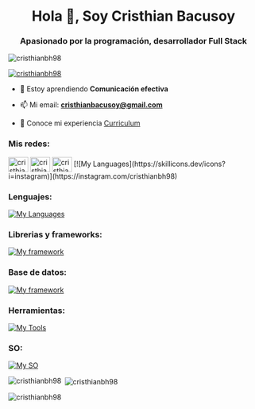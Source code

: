 <h1 align="center">Hola 👋, Soy Cristhian Bacusoy</h1>
<h3 align="center">Apasionado por la programación, desarrollador Full Stack</h3>

<p align="left"> <img src="https://komarev.com/ghpvc/?username=cristhianbh98&label=Profile%20views&color=0e75b6&style=flat" alt="cristhianbh98" /> </p>

<p align="left"> <a href="https://twitter.com/cristhianbh98" target="blank"><img src="https://img.shields.io/twitter/follow/cristhianbh98?logo=twitter&style=for-the-badge" alt="cristhianbh98" /></a> </p>

- 🌱 Estoy aprendiendo **Comunicación efectiva**

- 📫 Mi email: **cristhianbacusoy@gmail.com**

- 📄 Conoce mi experiencia [Curriculum](https://raw.githubusercontent.com/Cristhianbh98/cristhianbh98/main/Cristhian%20CV%20Resume.pdf)

<h3 align="left">Mis redes:</h3>
<p align="left">
<a href="https://twitter.com/cristhianbh98" target="blank"><img align="center" src="https://raw.githubusercontent.com/rahuldkjain/github-profile-readme-generator/master/src/images/icons/Social/twitter.svg" alt="cristhianbh98" height="30" width="40" /></a>
<a href="https://linkedin.com/in/cristhianbh98" target="blank"><img align="center" src="https://raw.githubusercontent.com/rahuldkjain/github-profile-readme-generator/master/src/images/icons/Social/linked-in-alt.svg" alt="cristhianbh98" height="30" width="40" /></a>
<a href="https://instagram.com/cristhianbh98" target="blank"><img align="center" src="https://raw.githubusercontent.com/rahuldkjain/github-profile-readme-generator/master/src/images/icons/Social/instagram.svg" alt="cristhianbh98" height="30" width="40" /></a>
[![My Languages](https://skillicons.dev/icons?i=instagram)](https://instagram.com/cristhianbh98)
</p>

<h3 align="left">Lenguajes:</h3>

[![My Languages](https://skillicons.dev/icons?i=js,html,css,py,php,ts)](https://skillicons.dev)

<h3 align="left">Librerias y frameworks:</h3>

[![My framework](https://skillicons.dev/icons?i=bootstrap,django,jest,jquery,laravel,materialui,react,sass,tailwind,webpack,vite,express)](https://skillicons.dev)

<h3 align="left">Base de datos:</h3>

[![My framework](https://skillicons.dev/icons?i=mysql,mongodb,postgres)](https://skillicons.dev)

<h3 align="left">Herramientas:</h3>

[![My Tools](https://skillicons.dev/icons?i=git,github,figma,vscode,nodejs,npm,wordpress)](https://skillicons.dev)

<h3 align="left">SO:</h3>

[![My SO](https://skillicons.dev/icons?i=linux,ubuntu,windows)](https://skillicons.dev)

<p><img align="left" src="https://github-readme-stats.vercel.app/api/top-langs?username=cristhianbh98&show_icons=true&locale=en&layout=compact" alt="cristhianbh98" /></p>

<p>&nbsp;<img align="center" src="https://github-readme-stats.vercel.app/api?username=cristhianbh98&show_icons=true&locale=en" alt="cristhianbh98" /></p>

<p><img align="center" src="https://github-readme-streak-stats.herokuapp.com/?user=cristhianbh98&" alt="cristhianbh98" /></p>
